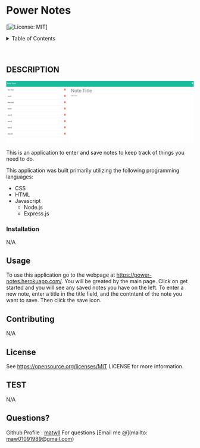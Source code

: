 # Power Notes

  [![License: MIT](https://img.shields.io/badge/License-MIT-yellow.svg)]

<!-- TABLE OF CONTENTS -->
<details>
  <summary>Table of Contents</summary>
  <ol>
    <li>
      <a href="#about-the-project">About The Project</a>
      <ul>
        <li><a href="#built-with">Built With</a></li>
      </ul>
    </li>
    <li><a href="#usage">Usage</a></li>
    <li><a href="#contributing">Contributing</a></li>
    <li><a href="#license">License</a></li>
    <li><a href="#contact">Contact</a></li>
    <li><a href="#acknowledgments">Acknowledgments</a></li>
  </ol>
</details>
<br />
<br />

<!-- DESCRIPTION -->
## DESCRIPTION

<!-- ![webpage screenshot](./assets/images/webpage-screenshot.png) -->
<img src="./public/assets/images/note-taker-screenshot.png" width="600" text-align="center">

This is an application to enter and save notes to keep track of things you need to do.

This application was built primarily utilizing the following programming languages:


* CSS
* HTML
* Javascript
  - Node.js
  - Express.js

### Installation

N/A

<!-- USAGE EXAMPLES -->
## Usage

To use this application go to the webpage at https://power-notes.herokuapp.com/. You will be greated by the main page. Click on get started and you will see any saved notes  you have on the left. To enter a new note, enter a title in the title field, and the contntent of the note you want to save. Then click the save icon.

<!-- CONTRIBUTORING -->
## Contributing

N/A

<!-- LICENSE -->
## License

See https://opensource.org/licenses/MIT LICENSE for more information.

<!-- TEST -->
## TEST
N/A

<!-- Questions -->
## Questions?

Github Profile : <a href="https://github.com/matwll">matwll</a>
For questions [Email me @](mailto: maw01091989@gmail.com)
